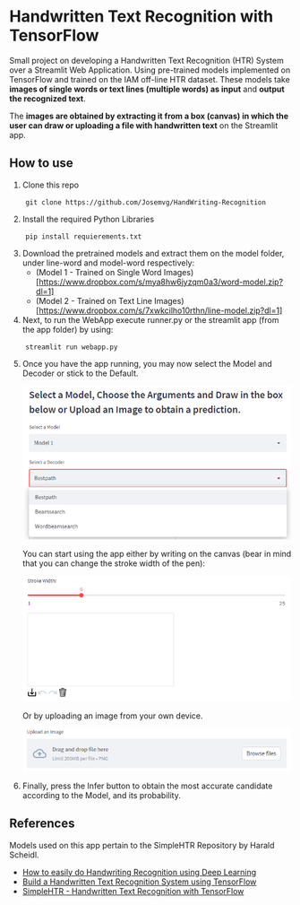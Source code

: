 # Handwritten Text Recognition with TensorFlow

Small project on developing a Handwritten Text Recognition (HTR) System over a Streamlit Web Application. Using pre-trained models implemented on TensorFlow and trained on the IAM off-line HTR dataset. These models take **images of single words or text lines (multiple words) as input** and **output the recognized text**.

The **images are obtained by extracting it from a box (canvas) in which the user can draw or uploading a file with handwritten text** on the Streamlit app.

## How to use
1. Clone this repo
```
	git clone https://github.com/Josemvg/HandWriting-Recognition
```
2. Install the required Python Libraries
```
	pip install requierements.txt
```
3. Download the pretrained models and extract them on the model folder, under line-word and model-word respectively:
   * (Model 1 - Trained on Single Word Images)[https://www.dropbox.com/s/mya8hw6jyzqm0a3/word-model.zip?dl=1]
   * (Model 2 - Trained on Text Line Images)[https://www.dropbox.com/s/7xwkcilho10rthn/line-model.zip?dl=1]
4. Next, to run the WebApp execute runner.py or the streamlit app (from the app folder) by using:
```
	streamlit run webapp.py
```
5. Once you have the app running, you may now select the Model and Decoder or stick to the Default.

   <p align="center"><img src="https://raw.githubusercontent.com/Josemvg/HandWriting-Recognition/master/docs/img/Selectors.png"></p>

   You can start using the app either by writing on the canvas (bear in mind that you can change the stroke width of the pen):
	
   <p align="center"><img src="https://raw.githubusercontent.com/Josemvg/HandWriting-Recognition/master/docs/img/Canvas.png"></p>
   
   Or by uploading an image from your own device.

   <p align="center"><img src="https://raw.githubusercontent.com/Josemvg/HandWriting-Recognition/master/docs/img/Upload.png"></p>
   
5. Finally, press the Infer button to obtain the most accurate candidate according to the Model, and its probability.

## References
Models used on this app pertain to the SimpleHTR Repository by Harald Scheidl.
* [How to easily do Handwriting Recognition using Deep Learning](https://nanonets.com/blog/handwritten-character-recognition/)
* [Build a Handwritten Text Recognition System using TensorFlow](https://towardsdatascience.com/build-a-handwritten-text-recognition-system-using-tensorflow-2326a3487cd5)
* [SimpleHTR - Handwritten Text Recognition with TensorFlow](https://github.com/githubharald/SimpleHTR)
